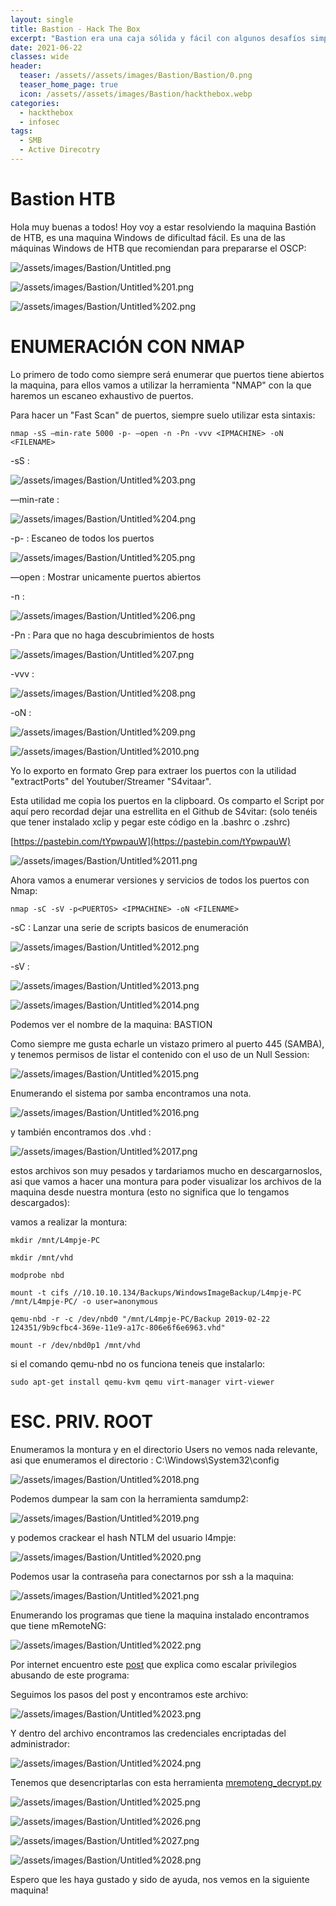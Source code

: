 ```yaml
---
layout: single
title: Bastion - Hack The Box
excerpt: "Bastion era una caja sólida y fácil con algunos desafíos simples como montar un VHD desde un recurso compartido de archivos y recuperar contraseñas de un programa de bóveda de contraseñas. Comienza, de manera algo inusual, sin un sitio web, sino más bien con imágenes vhd en un recurso compartido SMB, que, una vez montadas, brindan acceso a la colmena del registro necesaria para extraer las credenciales. Estas credenciales brindan la capacidad de ingresar al host como usuario. Para obtener acceso de administrador, aprovecharé la instalación de mRemoteNG, extraeré los datos del perfil y los datos cifrados, y mostraré varias formas de descifrarlos. Una vez que separe la contraseña de administrador, puedo ingresar como administrador."
date: 2021-06-22
classes: wide
header:
  teaser: /assets//assets/images/Bastion/Bastion/0.png
  teaser_home_page: true
  icon: /assets//assets/images/Bastion/hackthebox.webp
categories:
  - hackthebox
  - infosec
tags:
  - SMB  
  - Active Direcotry
---
```




# Bastion HTB

Hola muy buenas a todos! Hoy voy a estar resolviendo la maquina Bastión de HTB, es una maquina Windows de dificultad fácil. Es una de las máquinas Windows de HTB que recomiendan para prepararse el OSCP:

![/assets/images/Bastion/Untitled.png](/assets/images/Bastion/Untitled.png)

![/assets/images/Bastion/Untitled%201.png](/assets/images/Bastion/Untitled%201.png)

![/assets/images/Bastion/Untitled%202.png](/assets/images/Bastion/Untitled%202.png)

# **ENUMERACIÓN CON NMAP**

Lo primero de todo como siempre será enumerar que puertos tiene abiertos la maquina, para ellos vamos a utilizar la herramienta "NMAP" con la que haremos un escaneo exhaustivo de puertos.

Para hacer un "Fast Scan" de puertos, siempre suelo utilizar esta sintaxis:

`nmap -sS —min-rate 5000 -p- —open -n -Pn -vvv <IPMACHINE> -oN <FILENAME>` 

-sS : 

![/assets/images/Bastion/Untitled%203.png](/assets/images/Bastion/Untitled%203.png)

—min-rate :

![/assets/images/Bastion/Untitled%204.png](/assets/images/Bastion/Untitled%204.png)

-p- : Escaneo de todos los puertos

![/assets/images/Bastion/Untitled%205.png](/assets/images/Bastion/Untitled%205.png)

—open : Mostrar unicamente puertos abiertos

-n : 

![/assets/images/Bastion/Untitled%206.png](/assets/images/Bastion/Untitled%206.png)

-Pn : Para que no haga descubrimientos de hosts

![/assets/images/Bastion/Untitled%207.png](/assets/images/Bastion/Untitled%207.png)

-vvv : 

![/assets/images/Bastion/Untitled%208.png](/assets/images/Bastion/Untitled%208.png)

-oN :

![/assets/images/Bastion/Untitled%209.png](/assets/images/Bastion/Untitled%209.png)

![/assets/images/Bastion/Untitled%2010.png](/assets/images/Bastion/Untitled%2010.png)

Yo lo exporto en formato Grep para extraer los puertos con la utilidad "extractPorts" del Youtuber/Streamer "S4vitaar".

Esta utilidad me copia los puertos en la clipboard. Os comparto el Script por aquí pero recordad dejar una estrellita en el Github de S4vitar: (solo tenéis que tener instalado xclip y pegar este código en la .bashrc o .zshrc)

[https://pastebin.com/tYpwpauW](https://pastebin.com/tYpwpauW) 

![/assets/images/Bastion/Untitled%2011.png](/assets/images/Bastion/Untitled%2011.png)

Ahora vamos a enumerar versiones y servicios de todos los puertos con Nmap:

`nmap -sC -sV -p<PUERTOS> <IPMACHINE> -oN <FILENAME>`

-sC : Lanzar una serie de scripts basicos de enumeración

![/assets/images/Bastion/Untitled%2012.png](/assets/images/Bastion/Untitled%2012.png)

-sV : 

![/assets/images/Bastion/Untitled%2013.png](/assets/images/Bastion/Untitled%2013.png)

![/assets/images/Bastion/Untitled%2014.png](/assets/images/Bastion/Untitled%2014.png)

Podemos ver el nombre de la maquina: BASTION

Como siempre me gusta echarle un vistazo primero al puerto 445 (SAMBA), y tenemos permisos de listar el contenido con el uso de un Null Session:

![/assets/images/Bastion/Untitled%2015.png](/assets/images/Bastion/Untitled%2015.png)

Enumerando el sistema por samba encontramos una nota.

![/assets/images/Bastion/Untitled%2016.png](/assets/images/Bastion/Untitled%2016.png)

y también encontramos dos .vhd :

![/assets/images/Bastion/Untitled%2017.png](/assets/images/Bastion/Untitled%2017.png)

estos archivos son muy pesados y tardariamos mucho en descargarnoslos, asi que vamos a hacer una montura para poder visualizar los archivos de la maquina desde nuestra montura (esto no significa que lo tengamos descargados):

vamos a realizar la montura:

`mkdir /mnt/L4mpje-PC`

`mkdir /mnt/vhd`

`modprobe nbd`

`mount -t cifs //10.10.10.134/Backups/WindowsImageBackup/L4mpje-PC /mnt/L4mpje-PC/ -o user=anonymous`

`qemu-nbd -r -c /dev/nbd0 "/mnt/L4mpje-PC/Backup 2019-02-22 124351/9b9cfbc4-369e-11e9-a17c-806e6f6e6963.vhd"`

 `mount -r /dev/nbd0p1 /mnt/vhd`

si el comando qemu-nbd no os funciona teneis que instalarlo:

`sudo apt-get install qemu-kvm qemu virt-manager virt-viewer`

# **ESC. PRIV. ROOT**

Enumeramos la montura y en el directorio Users no vemos nada relevante, asi que enumeramos el directorio : C:\Windows\System32\config

![/assets/images/Bastion/Untitled%2018.png](/assets/images/Bastion/Untitled%2018.png)

Podemos dumpear la sam con la herramienta samdump2:

![/assets/images/Bastion/Untitled%2019.png](/assets/images/Bastion/Untitled%2019.png)

y podemos crackear el hash NTLM del usuario l4mpje:

![/assets/images/Bastion/Untitled%2020.png](/assets/images/Bastion/Untitled%2020.png)

Podemos usar la contraseña para conectarnos por ssh a la maquina:

![/assets/images/Bastion/Untitled%2021.png](/assets/images/Bastion/Untitled%2021.png)

Enumerando los programas que tiene la maquina instalado encontramos que tiene mRemoteNG:

![/assets/images/Bastion/Untitled%2022.png](/assets/images/Bastion/Untitled%2022.png)

Por internet encuentro este [post](https://ethicalhackingguru.com/how-to-exploit-remote-connection-managers/) que explica como escalar privilegios abusando de este programa:

Seguimos los pasos del post y encontramos este archivo:

![/assets/images/Bastion/Untitled%2023.png](/assets/images/Bastion/Untitled%2023.png)

Y dentro del archivo encontramos las credenciales encriptadas del administrador:

![/assets/images/Bastion/Untitled%2024.png](/assets/images/Bastion/Untitled%2024.png)

Tenemos que desencriptarlas con esta herramienta [mremoteng_decrypt.py](https://github.com/haseebT/mRemoteNG-Decrypt/blob/master/mremoteng_decrypt.py) 

![/assets/images/Bastion/Untitled%2025.png](/assets/images/Bastion/Untitled%2025.png)

![/assets/images/Bastion/Untitled%2026.png](/assets/images/Bastion/Untitled%2026.png)

![/assets/images/Bastion/Untitled%2027.png](/assets/images/Bastion/Untitled%2027.png)

![/assets/images/Bastion/Untitled%2028.png](/assets/images/Bastion/Untitled%2028.png)

Espero que les haya gustado y sido de ayuda, nos vemos en la siguiente maquina!